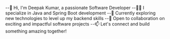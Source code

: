 --👋 Hi, I'm Deepak Kumar, a passionate Software Developer
--👨‍💻 I specialize in Java and Spring Boot development
--🚀 Currently exploring new technologies to level up my backend skills
--🤝 Open to collaboration on exciting and impactful software projects
--📫 Let's connect and build something amazing together!

<!---
deepakkumar2401/deepakkumar2401 is a ✨ special ✨ repository because its `README.md` (this file) appears on your GitHub profile.
You can click the Preview link to take a look at your changes.
--->
